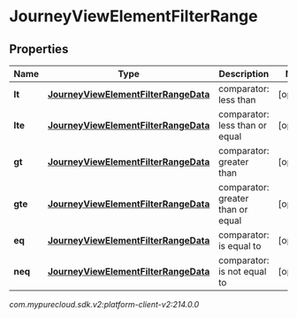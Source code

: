 # JourneyViewElementFilterRange


## Properties

| Name | Type | Description | Notes |
| ------------ | ------------- | ------------- | ------------- |
| **lt** | [**JourneyViewElementFilterRangeData**](JourneyViewElementFilterRangeData) | comparator: less than |  [optional] |
| **lte** | [**JourneyViewElementFilterRangeData**](JourneyViewElementFilterRangeData) | comparator: less than or equal |  [optional] |
| **gt** | [**JourneyViewElementFilterRangeData**](JourneyViewElementFilterRangeData) | comparator: greater than |  [optional] |
| **gte** | [**JourneyViewElementFilterRangeData**](JourneyViewElementFilterRangeData) | comparator: greater than or equal |  [optional] |
| **eq** | [**JourneyViewElementFilterRangeData**](JourneyViewElementFilterRangeData) | comparator: is equal to |  [optional] |
| **neq** | [**JourneyViewElementFilterRangeData**](JourneyViewElementFilterRangeData) | comparator: is not equal to |  [optional] |




_com.mypurecloud.sdk.v2:platform-client-v2:214.0.0_
